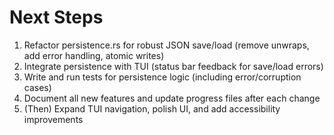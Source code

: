 # Next Steps

1. Refactor persistence.rs for robust JSON save/load (remove unwraps, add error handling, atomic writes)
2. Integrate persistence with TUI (status bar feedback for save/load errors)
3. Write and run tests for persistence logic (including error/corruption cases)
4. Document all new features and update progress files after each change
5. (Then) Expand TUI navigation, polish UI, and add accessibility improvements
